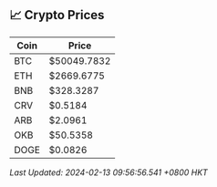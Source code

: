 ## 📈 Crypto Prices

| Coin | Price |
| ---- | ----- |
| BTC | $50049.7832 |
| ETH | $2669.6775 |
| BNB | $328.3287 |
| CRV | $0.5184 |
| ARB | $2.0961 |
| OKB | $50.5358 |
| DOGE | $0.0826 |

_Last Updated: 2024-02-13 09:56:56.541 +0800 HKT_